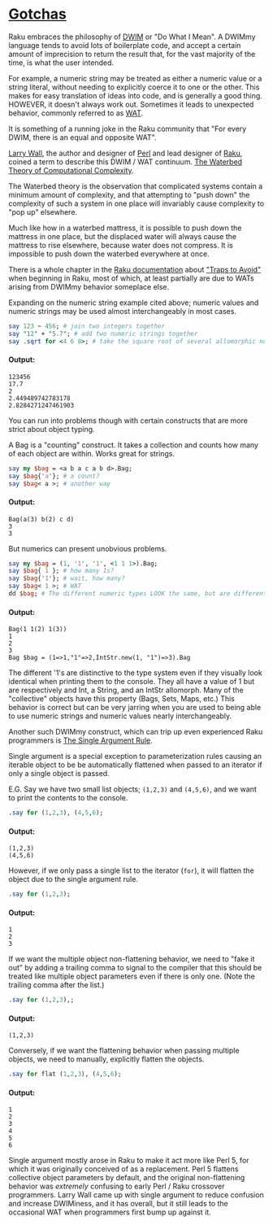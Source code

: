 [1]: https://rosettacode.org/wiki/Gotchas

# [Gotchas][1]

Raku embraces the philosophy of [DWIM](https://en.wikipedia.org/wiki/DWIM) or "Do What I Mean". A DWIMmy
language tends to avoid lots of boilerplate code, and accept a certain amount of
imprecision to return the result that, for the vast majority of the time, is
what the user intended.



For example, a numeric string may be treated as either a numeric value or a
string literal, without needing to explicitly coerce it to one or the other.
This makes for easy translation of ideas into code, and is generally a good
thing. HOWEVER, it doesn't always work out. Sometimes it leads to unexpected
behavior, commonly referred to as [WAT](https://www.destroyallsoftware.com/talks/wat).



It is something of a running joke in the Raku community that "For every DWIM,
there is an equal and opposite WAT".



[Larry Wall](https://en.wikipedia.org/wiki/Larry_Wall), the author and designer of [Perl](https://rosettacode.org/wiki/Category:Perl) and
lead designer of [Raku](https://rosettacode.org/wiki/Category:Raku), coined a term to describe this DWIM / WAT
continuum. [The Waterbed Theory of Computational Complexity](https://en.wikipedia.org/wiki/Waterbed_theory).



The Waterbed theory is the observation that complicated systems contain a minimum
amount of complexity, and that attempting to "push down" the complexity of such
a system in one place will invariably cause complexity to "pop up" elsewhere.



Much like how in a waterbed mattress, it is possible to push down the mattress in one
place, but the displaced water will always cause the mattress to rise elsewhere,
because water does not compress. It is impossible to push down the waterbed
everywhere at once.



There is a whole chapter in the [Raku documentation](https://docs.raku.org) about
["Traps to Avoid"](https://docs.raku.org/language/traps) when beginning in Raku,
most of which, at least partially are due to WATs arising from DWIMmy behavior
someplace else.





Expanding on the numeric string example cited above; numeric values and numeric
strings may be used almost interchangeably in most cases.

```perl
say 123 ~ 456; # join two integers together
say "12" + "5.7"; # add two numeric strings together
say .sqrt for <4 6 8>; # take the square root of several allomorphic numerics
```

#### Output:
```
123456
17.7
2
2.449489742783178
2.8284271247461903
```


You can run into problems though with certain constructs that are more strict about
object typing.



A Bag is a "counting" construct. It takes a collection and counts how many of
each object are within. Works great for strings.

```perl
say my $bag = <a b a c a b d>.Bag;
say $bag{'a'}; # a count?
say $bag< a >; # another way
```

#### Output:
```
Bag(a(3) b(2) c d)
3
3
```


But numerics can present unobvious problems.

```perl
say my $bag = (1, '1', '1', <1 1 1>).Bag;
say $bag{ 1 }; # how many 1s?
say $bag{'1'}; # wait, how many?
say $bag< 1 >; # WAT
dd $bag; # The different numeric types LOOK the same, but are different types behind the scenes
```

#### Output:
```
Bag(1 1(2) 1(3))
1
2
3
Bag $bag = (1=>1,"1"=>2,IntStr.new(1, "1")=>3).Bag
```


The different '1's are distinctive to the type system even if they visually look
identical when printing them to the console. They all have a value of 1 but are
respectively and Int, a String, and an IntStr allomorph. Many of the "collective"
objects have this property (Bags, Sets, Maps, etc.) This behavior is correct
but can be very jarring when you are used to being able to use numeric strings
and numeric values nearly interchangeably.





Another such DWIMmy construct, which can trip up even experienced Raku programmers is
[The Single Argument Rule](https://docs.raku.org/language/list#index-entry-Single_Argument_Rule).



Single argument is a special exception to parameterization rules causing an iterable
object to be be automatically flattened when passed to an iterator if only a single
object is passed.





E.G. Say we have two small list objects; `(1,2,3)` and `(4,5,6)`,
and we want to print the contents to the console.

```perl
.say for (1,2,3), (4,5,6);
```

#### Output:
```
(1,2,3)
(4,5,6)
```


However, if we only pass a single list to the iterator (`for`), it will
flatten the object due to the single argument rule.

```perl
.say for (1,2,3);
```

#### Output:
```
1
2
3
```


If we want the multiple object non-flattening behavior, we need to "fake it out"
by adding a trailing comma to signal to the compiler that this should be treated
like multiple object parameters even if there is only one. (Note the trailing comma after the list.)

```perl
.say for (1,2,3),;
```

#### Output:
```
(1,2,3)
```


Conversely, if we want the flattening behavior when passing multiple objects, we need to manually, explicitly flatten the objects.

```perl
.say for flat (1,2,3), (4,5,6);
```

#### Output:
```
1
2
3
4
5
6
```


Single argument mostly arose in Raku to make it act more like Perl 5, for which
it was originally conceived of as a replacement. Perl 5 flattens collective
object parameters by default, and the original non-flattening behavior was
*extremely* confusing to early Perl / Raku crossover programmers. Larry Wall
came up with single argument to reduce confusion and increase DWIMiness, and it
has overall, but it still leads to the occasional WAT when programmers first bump up against it.

